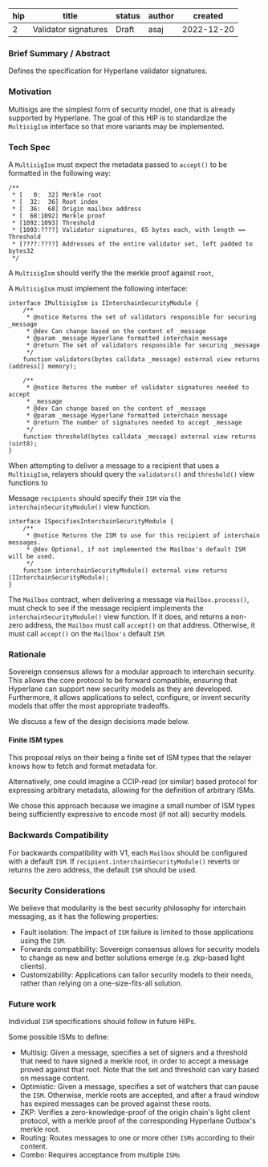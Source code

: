 | hip | title                | status | author | created    |
| --- | -------------------- | ------ | ------ | ---------- |
| 2   | Validator signatures | Draft  | asaj   | 2022-12-20 |

### **Brief Summary / Abstract**

Defines the specification for Hyperlane validator signatures.

### **Motivation**

Multisigs are the simplest form of security model, one that is already supported by Hyperlane. The goal of this HIP is to standardize the `MultisigIsm` interface so that more variants may be implemented.

### **Tech Spec**

A `MultisigIsm` must expect the metadata passed to `accept()` to be formatted in the following way:

```
/**
 * [   0:  32] Merkle root
 * [  32:  36] Root index
 * [  36:  68] Origin mailbox address
 * [  68:1092] Merkle proof
 * [1092:1093] Threshold
 * [1093:????] Validator signatures, 65 bytes each, with length == Threshold
 * [????:????] Addresses of the entire validator set, left padded to bytes32
 */
```

A `MultisigIsm` should verify the the merkle proof against `root`,

A `MultisigIsm` must implement the following interface:

```
interface IMultisigIsm is IInterchainSecurityModule {
    /**
     * @notice Returns the set of validators responsible for securing _message
     * @dev Can change based on the content of _message
     * @param _message Hyperlane formatted interchain message
     * @return The set of validators responsible for securing _message
     */
    function validators(bytes calldata _message) external view returns (address[] memory);

    /**
     * @notice Returns the number of validator signatures needed to accept
     * _message
     * @dev Can change based on the content of _message
     * @param _message Hyperlane formatted interchain message
     * @return The number of signatures needed to accept _message
     */
    function threshold(bytes calldata _message) external view returns (uint8);
}
```

When attempting to deliver a message to a recipient that uses a `MultisigIsm`, relayers should query the `validators()` and `threshold()` view functions to

Message `recipients` should specify their `ISM` via the `interchainSecurityModule()` view function.

```
interface ISpecifiesInterchainSecurityModule {
    /**
     * @notice Returns the ISM to use for this recipient of interchain messages.
     * @dev Optional, if not implemented the Mailbox's default ISM will be used.
     */
    function interchainSecurityModule() external view returns (IInterchainSecurityModule);
}
```

The `Mailbox` contract, when delivering a message via `Mailbox.process()`, must check to see if the message recipient implements the `interchainSecurityModule()` view function. If it does, and returns a non-zero address, the `Mailbox` must call `accept()` on that address. Otherwise, it must call `accept()` on the `Mailbox's` default `ISM`.

### **Rationale**

Sovereign consensus allows for a modular approach to interchain security.
This allows the core protocol to be forward compatible, ensuring that Hyperlane can support new security models as they are developed.
Furthermore, it allows applications to select, configure, or invent security models that offer the most appropriate tradeoffs.

We discuss a few of the design decisions made below.

#### Finite ISM types

This proposal relys on their being a finite set of ISM types that the relayer knows how to fetch and format metadata for.

Alternatively, one could imagine a CCIP-read (or similar) based protocol for expressing arbitrary metadata, allowing for the definition of arbitrary ISMs.

We chose this approach because we imagine a small number of ISM types being sufficiently expressive to encode most (if not all) security models.

### **Backwards Compatibility**

For backwards compatibility with V1, each `Mailbox` should be configured with a default `ISM`.
If `recipient.interchainSecurityModule()` reverts or returns the zero address, the default `ISM` should be used.

### **Security Considerations**

We believe that modularity is the best security philosophy for interchain messaging, as it has the following properties:

- Fault isolation: The impact of `ISM` failure is limited to those applications using the `ISM`.
- Forwards compatibility: Sovereign consensus allows for security models to change as new and better solutions emerge (e.g. zkp-based light clients).
- Customizability: Applications can tailor security models to their needs, rather than relying on a one-size-fits-all solution.

### **Future work**

Individual `ISM` specifications should follow in future HIPs.

Some possible ISMs to define:

- Multisig: Given a message, specifies a set of signers and a threshold that need to have signed a merkle root, in order to accept a message proved against that root. Note that the set and threshold can vary based on message content.
- Optimistic: Given a message, specifies a set of watchers that can pause the `ISM`. Otherwise, merkle roots are accepted, and after a fraud window has expired messages can be proved against these roots.
- ZKP: Verifies a zero-knowledge-proof of the origin chain's light client protocol, with a merkle proof of the corresponding Hyperlane Outbox's merkle root.
- Routing: Routes messages to one or more other `ISMs` according to their content.
- Combo: Requires acceptance from multiple `ISMs`
